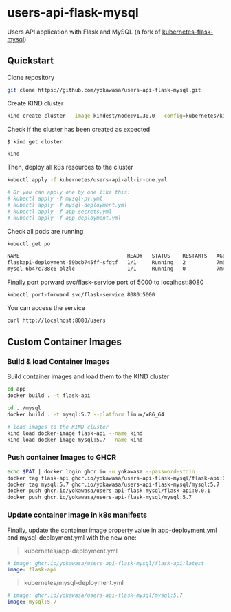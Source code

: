 # users-api-flask-mysql

Users API application with Flask and MySQL (a fork of [kubernetes-flask-mysql](https://github.com/Rikkraan/kubernetes-flask-mysql))

## Quickstart

Clone repository

```bash
git clone https://github.com/yokawasa/users-api-flask-mysql.git
```

Create KIND cluster

```bash
kind create cluster --image kindest/node:v1.30.0 --config=kubernetes/kind/cluster.yaml --wait 5m
```

Check if the cluster has been created as expected

```bash
$ kind get cluster

kind
```

Then, deploy all k8s resources to the cluster

```bash
kubectl apply -f kubernetes/users-api-all-in-one.yml

# Or you can apply one by one like this:
# kubectl apply -f mysql-pv.yml
# kubectl apply -f mysql-deployment.yml
# kubectl apply -f app-secrets.yml
# kubectl apply -f app-deployment.yml
```

Check all pods are running

```bash
kubectl get po

NAME                                   READY   STATUS    RESTARTS   AGE
flaskapi-deployment-59bcb745ff-sfdtf   1/1     Running   2          7m53s
mysql-6b47c788c6-blzlc                 1/1     Running   0          7m43s
```

Finally port porward svc/flask-service port of 5000 to localhost:8080

```bash
kubectl port-forward svc/flask-service 8080:5000
```

You can access the service

```bash
curl http://localhost:8080/users
```

## Custom Container Images

### Build & load Container Images

Build container images and load them to the KIND cluster

```bash
cd app
docker build . -t flask-api

cd ../mysql
docker build . -t mysql:5.7 --platform linux/x86_64

# load images to the KIND cluster
kind load docker-image flask-api --name kind
kind load docker-image mysql:5.7 --name kind
```

### Push container Images to GHCR

```bash
echo $PAT | docker login ghcr.io -u yokawasa --password-stdin
docker tag flask-api ghcr.io/yokawasa/users-api-flask-mysql/flask-api:0.0.1
docker tag mysql:5.7 ghcr.io/yokawasa/users-api-flask-mysql/mysql:5.7
docker push ghcr.io/yokawasa/users-api-flask-mysql/flask-api:0.0.1
docker push ghcr.io/yokawasa/users-api-flask-mysql/mysql:5.7
```

### Update container image in k8s manifests

Finally, update the container image property value in app-deployment.yml and mysql-deployment.yml with the new one:

> kubernetes/app-deployment.yml
```yaml
# image: ghcr.io/yokawasa/users-api-flask-mysql/flask-api:latest
image: flask-api
```

> kubernetes/mysql-deployment.yml
```yaml
# image: ghcr.io/yokawasa/users-api-flask-mysql/mysql:5.7
image: mysql:5.7
```
